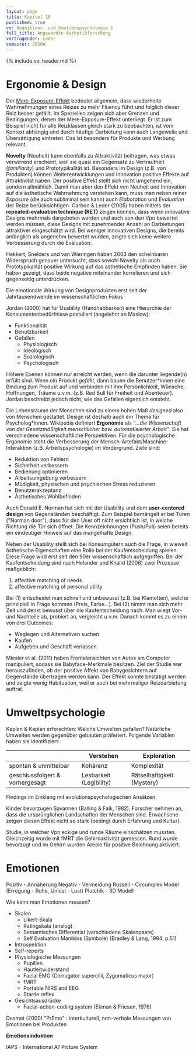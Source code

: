 ```yaml
---
layout: page
title: Kapitel 10
published: true
vo: Kognitions- und Emotionspsychologie 1
full_title: Angewandte Ästhetikforschung
vortragender: Leder
semester: 2020W
---
```


{% include vo_header.md %}

# Ergonomie & Design

Der [Mere-Exposure-Effekt](https://de.wikipedia.org/wiki/Mere-Exposure-Effekt) bedeutet allgemein, dass wiederholte Wahrnehmungen eines Reizes zu mehr Fluency führt und folglich dieser Reiz besser gefällt. Im Speziellen zeigen sich aber Grenzen und Bedingungen, denen der Mere-Exposure-Effekt unterliegt. Er ist zum Beispiel nicht für alle Reizklassen gleich stark zu beobachten, ist vom Kontext abhängig und durch häufige Darbietung kann auch Langeweile und Übersättigung eintreten. Das ist besonders für Produkte und Werbung relevant.

**Novelty** (Neuheit) kann ebenfalls zu Attraktivität beitragen, was etwas verwirrend erscheint, weil sie quasi ein Gegensatz zu Vertrautheit (_familiarity_) und Prototypikalität ist. Besonders im Design (z.B. von Produkten) können Weiterentwicklungen und Innovation positive Effekte auf Attraktivität haben. Der positive Effekt stellt sich nicht umgehend ein, sondern allmählich. Damit man aber den Effekt von Neuheit und Innovation auf die ästhetische Wahrnehmung verstehen kann, muss man neben reiner _Exposure_ (die auch subliminal sein kann) auch _Elaboration_ und _Evaluation_ der Reize berücksichtigen. Carbon & Leder (2005) haben mittels der **repeated-evaluation technique (RET)** zeigen können, dass wenn innovative Designs mehrmals dargeboten werden und auch von den Vpn bewertet werden müssen, diese Designs mit zunehmender Anzahl an Darbietungen attraktiver eingeschätzt wird. Bei weniger innovativen Designs, die bereits anfänglich als angenehm bewertet wurden, zeigte sich keine weitere Verbesserung durch die Evaluation.

Hekkert, Snelders und van Wieringen haben 2003 den scheinbaren Widerspruch genauer untersucht, dass sowohl Novelty als auch Prototypikalität positive Wirkung auf das ästhetische Empfinden haben. Sie haben gezeigt, dass beide negative miteinander korrelieren und sich gegenseitig unterdrücken.

Die emotionale Wirkung von Designprodukten erst seit der Jahrtausendwende im wissenschaftlichen Fokus

Jordan (2000) hat für Usability (Handhabbarkeit) eine Hierarchie der Konsumentenbedürfnisse postuliert (angelehnt an Maslow):
* Funktionalität
* Benutzbarkeit
* Gefallen
  * Physiologisch
  * Ideologisch
  * Soziologisch
  * Psychologisch

Höhere Ebenen können nur erreicht werden, wenn die darunter liegende(n) erfüllt sind. Wenn ein Produkt _gefällt_, dann bauen die Benutzer*innen eine Bindung zum Produkt auf und verbinden mit ihm Persönlichkeit, Wünsche, Hoffnungen, Träume u.v.m. (z.B. Red Bull für Freiheit und Abenteuer). Jordan beschreibt jedoch nicht, wie das Gefallen eigentlich entsteht.

Die Lebensräume der Menschen sind zu einem hohen Maß _designed_ also von Menschen gestaltet. Design ist deshalb auch ein Thema für Psycholog*innen. Wikipedia definiert **Ergonomie** als <q>_...die Wissenschaft von der Gesetzmäßigkeit menschlicher bzw. automatisierter Arbeit_</q>. Sie hat verschiedene wissenschaftliche Perspektiven. Für die psychologische Ergonomie steht die Verbesserung der Mensch-Artefakt/Maschine-Interaktion (z.B. Arbeitspsychologie) im Vordergrund. Ziele sind:
* Reduktion von Fehlern
* Sicherheit verbessern
* Bedienung optimieren
* Arbeitsumgebung verbessern
* Müdigkeit, physischen und psychischen Stress reduzieren
* Benutzerakzeptanz
* Ästhetisches Wohlbefinden

Auch Donald E. Norman hat sich mit der Usability und dem **user-centered design** von Gegenständen beschäftigt. Zum Beispiel bemängelt er bei Türen ("Norman door"), dass für den User oft nicht ersichtlich ist, in welche Richtung die Tür sich öffnet. Die Kennzeichnungen (Push/Pull) seien bereits ein eindeutiger Hinweis auf das mangelhafte Design.

Neben der Usability stellt sich bei Konsumgütern auch die Frage, in wieweit ästhetische Eigenschaften eine Rolle bei der Kaufentscheidung spielen. Diese Frage wird erst seit den 90er wissenschaftlich aufgegriffen. Bei der Kaufentscheidung sind nach Helander und Khalid (2006) zwei Prozesse maßgeblich:
1. affective matching of needs
2. affective matching of personal utility

Bei (1) entscheidet man schnell und unbewusst (z.B. bei Klamotten), welche prinzipiell in Frage kommen (Preis, Farbe...). Bei (2) nimmt man sich mehr Zeit und denkt bewusst über die Kaufentscheidung nach. Man wiegt Vor- und Nachteile ab, probiert an, vergleicht u.v.m.
Danach kommt es zu einem von drei Outcomes:
* Weglegen und Alternativen suchen
* Kaufen
* Aufgeben und Geschäft verlassen

Miesler et al. (2011) haben Frontalansichten von Autos am Computer manipuliert, sodass sie Babyface-Merkmale besitzen. Ziel der Studie war herauszufinden, ob der positive Affekt von Babygesichtern auf Gegenstände übertragen werden kann. Der Effekt konnte bestätigt werden und zeigte wenig Habituation, weil er auch bei mehrmaliger Reizdarbietung auftrat.

# Umweltpsychologie


Kaplan & Kaplan erforschten: Welche Umwelten gefallen? Natürliche Umwelten werden gegenüber gebauten präferiert. Folgende Variablen haben sie identifiziert:

|                                 | Verstehen  | Exploration      |
| ------------------------------- | ---------- | ---------------- |
| spontan & unmittelbar           | Kohärenz   | Komplexität      |
| geschlussfolgert & vorhergesagt | Lesbarkeit (Legibility) | Rätselhaftigkeit (Mystery) |

Findings im Einklang mit evolutionspsychologischen Ansätzen

Kinder bevorzugen Savannen (Balling & Falk, 1982). Forscher nehmen an, dass die ursprünglichen Landschaften der Menschen sind. Erwachsene zeigen diesen Effekt nicht so stark (bedingt durch Erfahrung und Kultur).

Studie, in welcher Vpn eckige und runde Räume einschätzen mussten. Gleichzeitig wurde mit fMRT die Gehirnaktivität gemessen. Rund wurde bevorzugt und im Gehirn wurden Areale für positive Belohnung aktiviert.

# Emotionen

Positiv - Annäherung
Negativ - Vermeidung
Russell - Circumplex Model (Erregung - Ruhe, Unlust - Lust)
Plutchik - 3D Modell

Wie kann man Emotionen messen?
* Skalen
  * Likert-Skala
  * Ratingskala (analog)
  * Semantisches Differential (verschiedene Skalenpaare)
  * Self Evaluation Manikins (Symbole) (Bradley & Lang, 1994, p.51)
* Introspektion
* Self-reports
* Physiologische Messungen
  * Pupillen
  * Hautleitwiderstand
  * Facial EMG (Corrugator supercilii, Zygomaticus major)
  * fMRT
  * Portable NIRS and EEG
  * Startle reflex
* Gesichtsausdrücke
  * Facial-action-coding system (Ekman & Friesen, 1976)

Desmet (2000) "PrEmo" : interkulturell, non-verbale Messungen von Emotionen bei Produkten

**Emotionsinduktion**

IAPS - International A? Picture System
